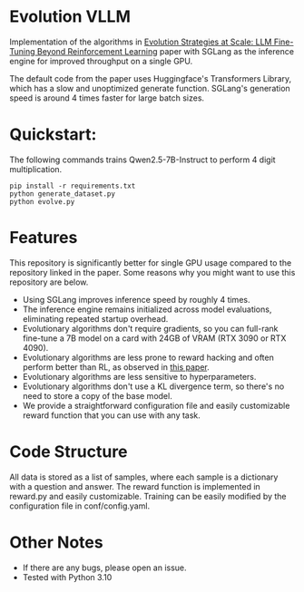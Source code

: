 # Evolution VLLM

Implementation of the algorithms in [Evolution Strategies at Scale: LLM Fine-Tuning Beyond Reinforcement Learning](https://arxiv.org/pdf/2509.24372) paper with SGLang as the inference engine for improved throughput on a single GPU. 

The default code from the paper uses Huggingface's Transformers Library, which has a slow and unoptimized generate function. SGLang's generation speed is around 4 times faster for large batch sizes.

# Quickstart: 
The following commands trains Qwen2.5-7B-Instruct to perform 4 digit multiplication. 
```
pip install -r requirements.txt
python generate_dataset.py
python evolve.py
```

# Features
This repository is significantly better for single GPU usage compared to the repository linked in the paper. Some reasons why you might want to use this repository are below. 
- Using SGLang improves inference speed by roughly 4 times. 
- The inference engine remains initialized across model evaluations, eliminating repeated startup overhead.
- Evolutionary algorithms don't require gradients, so you can full-rank fine-tune a 7B model on a card with 24GB of VRAM (RTX 3090 or RTX 4090). 
- Evolutionary algorithms are less prone to reward hacking and often perform better than RL, as observed in [this paper](https://arxiv.org/pdf/2509.24372). 
- Evolutionary algorithms are less sensitive to hyperparameters. 
- Evolutionary algorithms don't use a KL divergence term, so there's no need to store a copy of the base model. 
- We provide a straightforward configuration file and easily customizable reward function that you can use with any task. 

# Code Structure
All data is stored as a list of samples, where each sample is a dictionary with a question and answer. The reward function is implemented in reward.py and easily customizable. Training can be easily modified by the configuration file in conf/config.yaml. 

# Other Notes
- If there are any bugs, please open an issue. 
- Tested with Python 3.10
